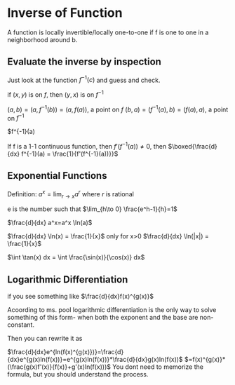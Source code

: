 # Inverse of Function
A function is locally invertible/locally one-to-one if f is one to one in a neighborhood around b.

## Evaluate the inverse by inspection

Just look at the function $f^{-1}(c)$ and guess and check.

if $(x,y)$ is on $f$, then $(y,x)$ is on $f^{-1}$

$(a,b)=(a,f^{-1}(b))=(a,f(a))$, a point on $f$
$(b,a)=(f^{-1}(a),b)=(f(a),a)$, a point on $f^{-1}$

$f^{-1}(a)

If f is a 1-1 continuous function, then $f'(f^{-1}(a))\neq0$, then
$\boxed{\frac{d}{dx} f^{-1}(a) = \frac{1}{f'(f^{-1}(a))}}$


## Exponential Functions

Definition: $a^x=\lim_{r\to x} a^r$ where $r$ is rational

e is the number such that
$\lim_{h\to 0} \frac{e^h-1}{h}=1$


$\frac{d}{dx} a^x=a^x \ln(a)$

$\frac{d}{dx} \ln(x) = \frac{1}{x}$ only for x>0
$\frac{d}{dx} \ln(|x|) = \frac{1}{x}$

$\int \tan(x) dx = \int \frac{\sin(x)}{\cos(x)} dx$


## Logarithmic Differentiation

if you see something like
$\frac{d}{dx}f(x)^{g(x)}$

Acoording to ms. pool logarithmic differentiation is the only way to solve something of this form- when both the exponent and the base are non-constant.

Then you can rewrite it as

$\frac{d}{dx}e^{ln(f(x)^{g(x)})}=\frac{d}{dx}e^{g(x)ln(f(x))}=e^{g(x)ln(f(x))}*\frac{d}{dx}g(x)ln(f(x))$
$=f(x)^{g(x)}*(\frac{g(x)f'(x)}{f(x)}+g'(x)ln(f(x)))$
You dont need to memorize the formula, but you should understand the process.


